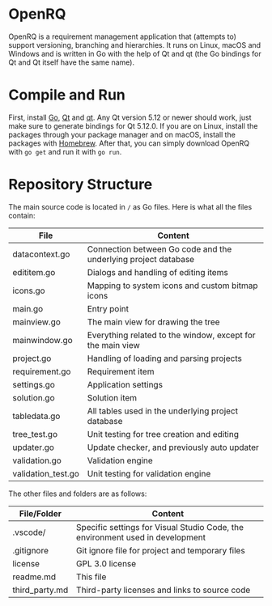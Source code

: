 # OpenRQ
OpenRQ is a requirement management application that (attempts to) support versioning, branching and hierarchies. 
It runs on Linux, macOS and Windows and is written in Go with the help of Qt and qt (the Go bindings for Qt and Qt itself have the same name).

# Compile and Run
First, install [Go](https://golang.org/), [Qt](https://qt.io) and [qt](https://github.com/therecipe/qt). 
Any Qt version 5.12 or newer should work, just make sure to generate bindings for Qt 5.12.0. 
If you are on Linux, install the packages through your package manager and on macOS, install the 
packages with [Homebrew](https://brew.sh/). 
After that, you can simply download OpenRQ with `go get` and run it with `go run`.

# Repository Structure
The main source code is located in `/` as Go files. Here is what all the files contain:

| File | Content |
| ---- | ------- |
| datacontext.go | Connection between Go code and the underlying project database |
| edititem.go | Dialogs and handling of editing items |
| icons.go | Mapping to system icons and custom bitmap icons |
| main.go | Entry point |
| mainview.go | The main view for drawing the tree |
| mainwindow.go | Everything related to the window, except for the main view |
| project.go | Handling of loading and parsing projects |
| requirement.go | Requirement item |
| settings.go | Application settings |
| solution.go | Solution item |
| tabledata.go | All tables used in the underlying project database |
| tree_test.go | Unit testing for tree creation and editing |
| updater.go | Update checker, and previously auto updater |
| validation.go | Validation engine |
| validation_test.go | Unit testing for validation engine |

The other files and folders are as follows:

| File/Folder | Content |
| ----------- | ------- |
| .vscode/ | Specific settings for Visual Studio Code, the environment used in development |
| .gitignore | Git ignore file for project and temporary files |
| license | GPL 3.0 license |
| readme.md | This file |
| third_party.md | Third-party licenses and links to source code |